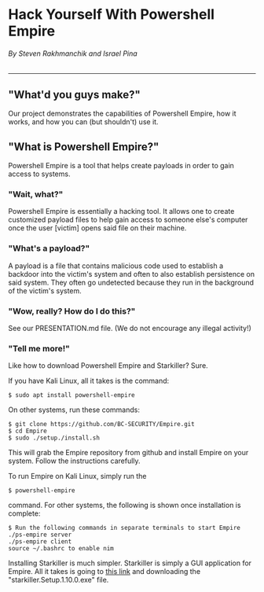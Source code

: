 # Hack Yourself With Powershell Empire

###### By Steven Rakhmanchik and Israel Pina
---
## "What'd you guys make?"

Our project demonstrates the capabilities of Powershell Empire, how it works, and how you can (but shouldn't) use it.

## "What is Powershell Empire?"

Powershell Empire is a tool that helps create payloads in order to gain access to systems.

### "Wait, what?"

Powershell Empire is essentially a hacking tool. It allows one to create customized payload files to help gain access to someone else's computer once the user [victim] opens said file on their machine. 

### "What's a payload?"

A payload is a file that contains malicious code used to establish a backdoor into the victim's system and often to also establish persistence on said system. They often go undetected because they run in the background of the victim's system.

### "Wow, really? How do I do this?"

See our PRESENTATION.md file. (We do not encourage any illegal activity!)

### "Tell me more!"

Like how to download Powershell Empire and Starkiller? Sure.

If you have Kali Linux, all it takes is the command:

	$ sudo apt install powershell-empire

On other systems, run these commands:

	$ git clone https://github.com/BC-SECURITY/Empire.git
	$ cd Empire
	$ sudo ./setup./install.sh

This will grab the Empire repository from github and install Empire on your system. Follow the instructions carefully.

To run Empire on Kali Linux, simply run the 
	
	$ powershell-empire

command. For other systems, the following is shown once installation is complete:

	$ Run the following commands in separate terminals to start Empire
	./ps-empire server
	./ps-empire client
	source ~/.bashrc to enable nim

Installing Starkiller is much simpler. Starkiller is simply a GUI application for Empire. All it takes is going to [this link](https://github.com/BC-SECURITY/Starkiller/releases) and downloading the "starkiller.Setup.1.10.0.exe" file.
